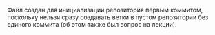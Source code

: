 Файл создан для инициализации репозитория первым коммитом, поскольку нельзя сразу создавать ветки в пустом репозитории без единого коммита (об этом также был вопрос на лекции).